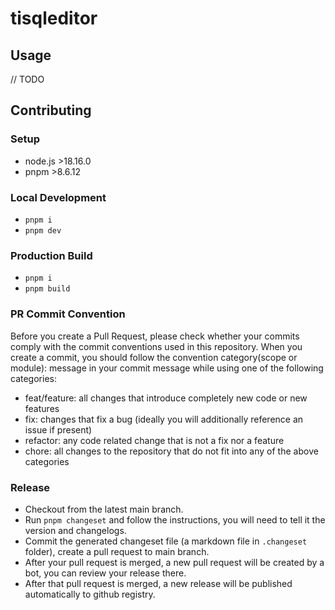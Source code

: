 # tisqleditor

## Usage

// TODO

## Contributing

### Setup

- node.js >18.16.0
- pnpm >8.6.12

### Local Development

- `pnpm i`
- `pnpm dev`

### Production Build

- `pnpm i`
- `pnpm build`

### PR Commit Convention

Before you create a Pull Request, please check whether your commits comply with the commit conventions used in this repository. When you create a commit, you should follow the convention category(scope or module): message in your commit message while using one of the following categories:

- feat/feature: all changes that introduce completely new code or new features
- fix: changes that fix a bug (ideally you will additionally reference an issue if present)
- refactor: any code related change that is not a fix nor a feature
- chore: all changes to the repository that do not fit into any of the above categories

### Release

- Checkout from the latest main branch.
- Run `pnpm changeset` and follow the instructions, you will need to tell it the version and changelogs.
- Commit the generated changeset file (a markdown file in `.changeset` folder), create a pull request to main branch.
- After your pull request is merged, a new pull request will be created by a bot, you can review your release there.
- After that pull request is merged, a new release will be published automatically to github registry.
